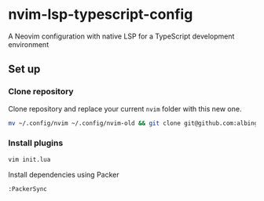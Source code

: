 # nvim-lsp-typescript-config

A Neovim configuration with native LSP for a TypeScript development environment

## Set up

### Clone repository

Clone repository and replace your current `nvim` folder with this new one.

```sh
mv ~/.config/nvim ~/.config/nvim-old && git clone git@github.com:albingroen/nvim-lsp-typescript-config.git ~/.config/nvim
```


### Install plugins

```sh
vim init.lua
```

Install dependencies using Packer

```
:PackerSync
```
